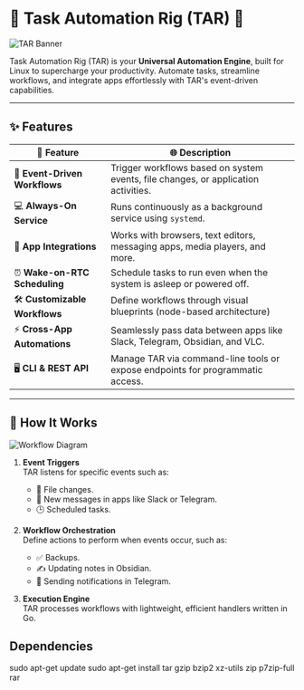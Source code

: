 # 🌟 **Task Automation Rig (TAR)** 🌟  
![TAR Banner](https://via.placeholder.com/1200x300?text=Task+Automation+Rig+-+Universal+Automation+Engine)  

Task Automation Rig (TAR) is your **Universal Automation Engine**, built for Linux to supercharge your productivity. Automate tasks, streamline workflows, and integrate apps effortlessly with TAR's event-driven capabilities.  

---

## ✨ **Features**  
| 🌟 Feature               | 🌐 Description                                                                                   |
|--------------------------|---------------------------------------------------------------------------------------------------|
| 🔄 **Event-Driven Workflows** | Trigger workflows based on system events, file changes, or application activities.             |
| 💻 **Always-On Service**      | Runs continuously as a background service using `systemd`.                                     |
| 🌈 **App Integrations**       | Works with browsers, text editors, messaging apps, media players, and more.                   |
| ⏰ **Wake-on-RTC Scheduling** | Schedule tasks to run even when the system is asleep or powered off.                           |
| 🛠️ **Customizable Workflows** | Define workflows through visual blueprints (node-based architecture)                                    |
| ⚡ **Cross-App Automations**   | Seamlessly pass data between apps like Slack, Telegram, Obsidian, and VLC.                     |
| 🖥️ **CLI & REST API**         | Manage TAR via command-line tools or expose endpoints for programmatic access.                 |

---

## 🚀 **How It Works**  

![Workflow Diagram](https://via.placeholder.com/800x400?text=Workflow+Diagram+Illustration)  

1. **Event Triggers**  
   TAR listens for specific events such as:  
   - 📂 File changes.  
   - 📨 New messages in apps like Slack or Telegram.  
   - 🕒 Scheduled tasks.  

2. **Workflow Orchestration**  
   Define actions to perform when events occur, such as:  
   - ✅ Backups.  
   - ✍️ Updating notes in Obsidian.  
   - 📢 Sending notifications in Telegram.  

3. **Execution Engine**  
   TAR processes workflows with lightweight, efficient handlers written in Go.  





## Dependencies 
sudo apt-get update
sudo apt-get install tar gzip bzip2 xz-utils zip p7zip-full rar